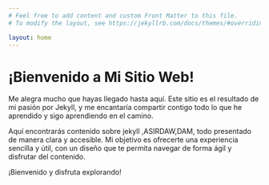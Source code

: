 ```yaml
---
# Feel free to add content and custom Front Matter to this file.
# To modify the layout, see https://jekyllrb.com/docs/themes/#overriding-theme-defaults

layout: home
---
```


# ¡Bienvenido a Mi Sitio Web!

Me alegra mucho que hayas llegado hasta aquí. Este sitio es el resultado de mi pasión por Jekyll, y me encantaría compartir contigo todo lo que he aprendido y sigo aprendiendo en el camino.

Aquí encontrarás contenido sobre jekyll ,ASIRDAW,DAM, todo presentado de manera clara y accesible. Mi objetivo es ofrecerte una experiencia sencilla y útil, con un diseño que te permita navegar de forma ágil y disfrutar del contenido.

¡Bienvenido y disfruta explorando!
